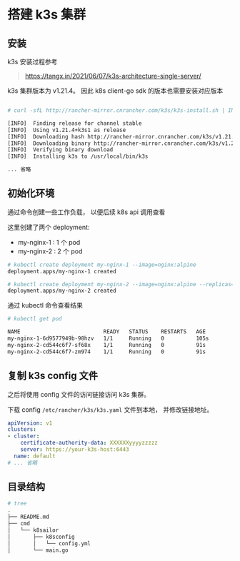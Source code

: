 # 搭建 k3s 集群

## 安装

k3s 安装过程参考

> https://tangx.in/2021/06/07/k3s-architecture-single-server/


k3s 集群版本为 v1.21.4。 因此 k8s client-go sdk 的版本也需要安装对应版本

```bash

# curl -sfL http://rancher-mirror.cnrancher.com/k3s/k3s-install.sh | INSTALL_K3S_MIRROR=cn sh -

[INFO]  Finding release for channel stable
[INFO]  Using v1.21.4+k3s1 as release
[INFO]  Downloading hash http://rancher-mirror.cnrancher.com/k3s/v1.21.4-k3s1/sha256sum-amd64.txt
[INFO]  Downloading binary http://rancher-mirror.cnrancher.com/k3s/v1.21.4-k3s1/k3s
[INFO]  Verifying binary download
[INFO]  Installing k3s to /usr/local/bin/k3s

... 省略
```

## 初始化环境

通过命令创建一些工作负载， 以便后续 k8s api 调用查看

这里创建了两个 deployment: 
+ my-nginx-1 : 1 个 pod
+ my-nginx-2 : 2 个 pod

```bash
# kubectl create deployment my-nginx-1 --image=nginx:alpine
deployment.apps/my-nginx-1 created

# kubectl create deployment my-nginx-2 --image=nginx:alpine --replicas=2
deployment.apps/my-nginx-2 created
```

通过 kubectl 命令查看结果

```bash
# kubectl get pod

NAME                          READY   STATUS    RESTARTS   AGE
my-nginx-1-6d9577949b-98hzv   1/1     Running   0          105s
my-nginx-2-cd544c6f7-sf68x    1/1     Running   0          91s
my-nginx-2-cd544c6f7-zm974    1/1     Running   0          91s
```

## 复制 k3s config 文件

之后将使用 config 文件的访问链接访问 k3s 集群。 

下载 config  `/etc/rancher/k3s/k3s.yaml` 文件到本地， 并修改链接地址。

```yaml
apiVersion: v1
clusters:
- cluster:
    certificate-authority-data: XXXXXXyyyyzzzzz
    server: https://your-k3s-host:6443
  name: default
# ... 省略
```

## 目录结构

```bash
# tree
.
├── README.md
├── cmd
│   └── k8sailor
│       ├── k8sconfig
│       │   └── config.yml
│       └── main.go
```